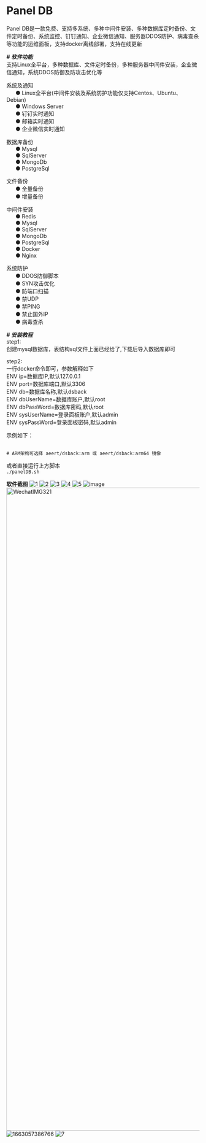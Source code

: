 # Panel DB
Panel DB是一款免费、支持多系统、多种中间件安装、多种数据库定时备份、文件定时备份、系统监控、钉钉通知、企业微信通知、服务器DDOS防护、病毒查杀等功能的运维面板，支持docker离线部署，支持在线更新

***# 软件功能***</br>
支持Linux全平台，多种数据库、文件定时备份，多种服务器中间件安装，企业微信通知，系统DDOS防御及防攻击优化等

系统及通知</br>
&nbsp;&nbsp;&nbsp;&nbsp;&nbsp;&nbsp;● Linux全平台(中间件安装及系统防护功能仅支持Centos、Ubuntu、Debian)</br>
&nbsp;&nbsp;&nbsp;&nbsp;&nbsp;&nbsp;● Windows Server</br>
&nbsp;&nbsp;&nbsp;&nbsp;&nbsp;&nbsp;● 钉钉实时通知</br>
&nbsp;&nbsp;&nbsp;&nbsp;&nbsp;&nbsp;● 邮箱实时通知</br>
&nbsp;&nbsp;&nbsp;&nbsp;&nbsp;&nbsp;● 企业微信实时通知</br>

数据库备份</br>
&nbsp;&nbsp;&nbsp;&nbsp;&nbsp;&nbsp;● Mysql</br>
&nbsp;&nbsp;&nbsp;&nbsp;&nbsp;&nbsp;● SqlServer</br>
&nbsp;&nbsp;&nbsp;&nbsp;&nbsp;&nbsp;● MongoDb</br>
&nbsp;&nbsp;&nbsp;&nbsp;&nbsp;&nbsp;● PostgreSql

文件备份</br>
&nbsp;&nbsp;&nbsp;&nbsp;&nbsp;&nbsp;● 全量备份</br>
&nbsp;&nbsp;&nbsp;&nbsp;&nbsp;&nbsp;● 增量备份</br>

中间件安装</br>
&nbsp;&nbsp;&nbsp;&nbsp;&nbsp;&nbsp;● Redis</br>
&nbsp;&nbsp;&nbsp;&nbsp;&nbsp;&nbsp;● Mysql</br>
&nbsp;&nbsp;&nbsp;&nbsp;&nbsp;&nbsp;● SqlServer</br>
&nbsp;&nbsp;&nbsp;&nbsp;&nbsp;&nbsp;● MongoDb</br>
&nbsp;&nbsp;&nbsp;&nbsp;&nbsp;&nbsp;● PostgreSql</br>
&nbsp;&nbsp;&nbsp;&nbsp;&nbsp;&nbsp;● Docker</br>
&nbsp;&nbsp;&nbsp;&nbsp;&nbsp;&nbsp;● Nginx

系统防护</br>
&nbsp;&nbsp;&nbsp;&nbsp;&nbsp;&nbsp;● DDOS防御脚本</br>
&nbsp;&nbsp;&nbsp;&nbsp;&nbsp;&nbsp;● SYN攻击优化</br>
&nbsp;&nbsp;&nbsp;&nbsp;&nbsp;&nbsp;● 防端口扫描</br>
&nbsp;&nbsp;&nbsp;&nbsp;&nbsp;&nbsp;● 禁UDP</br>
&nbsp;&nbsp;&nbsp;&nbsp;&nbsp;&nbsp;● 禁PING</br>
&nbsp;&nbsp;&nbsp;&nbsp;&nbsp;&nbsp;● 禁止国外IP</br>
&nbsp;&nbsp;&nbsp;&nbsp;&nbsp;&nbsp;● 病毒查杀</br>

***# 安装教程***</br>
step1:</br>
创建mysql数据库，表结构sql文件上面已经给了,下载后导入数据库即可</br>

step2:</br>
一行docker命令即可，参数解释如下</br>
ENV ip=数据库IP,默认127.0.0.1</br>
ENV port=数据库端口,默认3306</br>
ENV db=数据库名称,默认dsback</br>
ENV dbUserName=数据库账户,默认root</br>
ENV dbPassWord=数据库密码,默认root</br>
ENV sysUserName=登录面板账户,默认admin</br>
ENV sysPassWord=登录面板密码,默认admin</br>

示例如下：</br>
```docker run -d --name dsback --restart=always -p 8080:8080 -e ip=你的数据库IP -e port=你的数据库端口 -e db=你的数据库 -e dbUserName=你的数据库账号 -e dbPassWord=你的数据库密码 -e sysUserName=admin -e sysPassWord=admin -v 你的本地日志目录:/opt/logs/api/ aeert/dsback:latest

# ARM架构可选择 aeert/dsback:arm 或 aeert/dsback:arm64 镜像

```

或者直接运行上方脚本</br>
```./panelDB.sh```

**软件截图**
![1](https://user-images.githubusercontent.com/95081538/188084123-500ca97a-4d23-473b-98c1-264e935c0587.jpg)
![2](https://user-images.githubusercontent.com/95081538/188084152-b2f06ed7-62cf-4237-b9a5-8cd062b2c514.jpg)
![3](https://user-images.githubusercontent.com/95081538/188084172-5948fa9e-ea3e-47c2-8ec4-58bfff43fbe5.jpg)
![4](https://user-images.githubusercontent.com/95081538/188084194-12d8912d-c997-43fe-b449-c659141861fa.jpg)
![5](https://user-images.githubusercontent.com/95081538/188084222-4f6b80db-2261-4bd6-9ec8-992707132731.jpg)
![image](https://user-images.githubusercontent.com/95081538/189851416-c3216f40-2cb6-4bf3-ae2e-1cf7f468eb9f.png)
<img width="1677" alt="WechatIMG321" src="https://user-images.githubusercontent.com/95081538/189280624-e44414f9-1703-4ef0-a1c3-783edd3b796f.png">
![1663057386766](https://user-images.githubusercontent.com/95081538/189850907-4cc438d8-1dc6-413a-92a8-d2e2e4c0ac1a.jpg)
![7](https://user-images.githubusercontent.com/95081538/188084275-6b2c1ee7-05d4-4dee-9bbe-7bd2739c806a.jpg)

